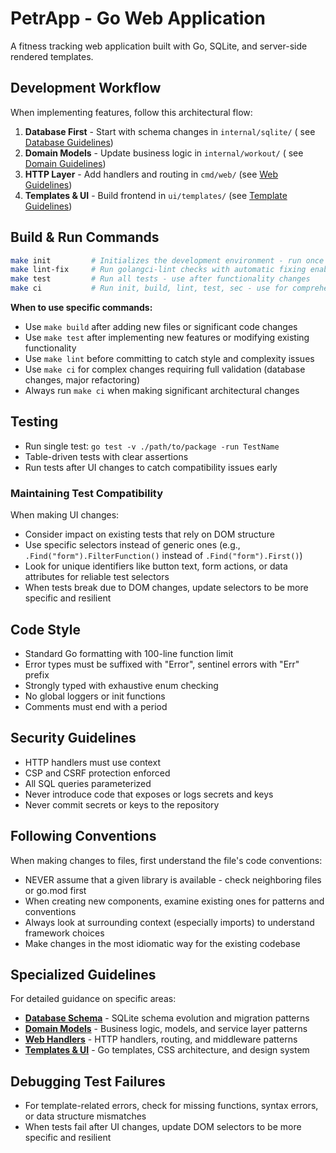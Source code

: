 # PetrApp - Go Web Application

A fitness tracking web application built with Go, SQLite, and server-side rendered templates.

## Development Workflow

When implementing features, follow this architectural flow:

1. **Database First** - Start with schema changes in `internal/sqlite/` (
   see [Database Guidelines](internal/sqlite/CLAUDE.md))
2. **Domain Models** - Update business logic in `internal/workout/` (
   see [Domain Guidelines](internal/workout/CLAUDE.md))
3. **HTTP Layer** - Add handlers and routing in `cmd/web/` (see [Web Guidelines](cmd/web/CLAUDE.md))
4. **Templates & UI** - Build frontend in `ui/templates/` (see [Template Guidelines](ui/templates/CLAUDE.md))

## Build & Run Commands

```bash
make init         # Initializes the development environment - run once after cloning
make lint-fix     # Run golangci-lint checks with automatic fixing enabled - use before committing changes
make test         # Run all tests - use after functionality changes
make ci           # Run init, build, lint, test, sec - use for comprehensive verification
```

**When to use specific commands:**

- Use `make build` after adding new files or significant code changes
- Use `make test` after implementing new features or modifying existing functionality
- Use `make lint` before committing to catch style and complexity issues
- Use `make ci` for complex changes requiring full validation (database changes, major refactoring)
- Always run `make ci` when making significant architectural changes

## Testing

- Run single test: `go test -v ./path/to/package -run TestName`
- Table-driven tests with clear assertions
- Run tests after UI changes to catch compatibility issues early

### Maintaining Test Compatibility

When making UI changes:

- Consider impact on existing tests that rely on DOM structure
- Use specific selectors instead of generic ones (e.g., `.Find("form").FilterFunction()` instead of
  `.Find("form").First()`)
- Look for unique identifiers like button text, form actions, or data attributes for reliable test selectors
- When tests break due to DOM changes, update selectors to be more specific and resilient

## Code Style

- Standard Go formatting with 100-line function limit
- Error types must be suffixed with "Error", sentinel errors with "Err" prefix
- Strongly typed with exhaustive enum checking
- No global loggers or init functions
- Comments must end with a period

## Security Guidelines

- HTTP handlers must use context
- CSP and CSRF protection enforced
- All SQL queries parameterized
- Never introduce code that exposes or logs secrets and keys
- Never commit secrets or keys to the repository

## Following Conventions

When making changes to files, first understand the file's code conventions:

- NEVER assume that a given library is available - check neighboring files or go.mod first
- When creating new components, examine existing ones for patterns and conventions
- Always look at surrounding context (especially imports) to understand framework choices
- Make changes in the most idiomatic way for the existing codebase

## Specialized Guidelines

For detailed guidance on specific areas:

- **[Database Schema](internal/sqlite/CLAUDE.md)** - SQLite schema evolution and migration patterns
- **[Domain Models](internal/workout/CLAUDE.md)** - Business logic, models, and service layer patterns
- **[Web Handlers](cmd/web/CLAUDE.md)** - HTTP handlers, routing, and middleware patterns
- **[Templates & UI](ui/templates/CLAUDE.md)** - Go templates, CSS architecture, and design system

## Debugging Test Failures

- For template-related errors, check for missing functions, syntax errors, or data structure mismatches
- When tests fail after UI changes, update DOM selectors to be more specific and resilient
